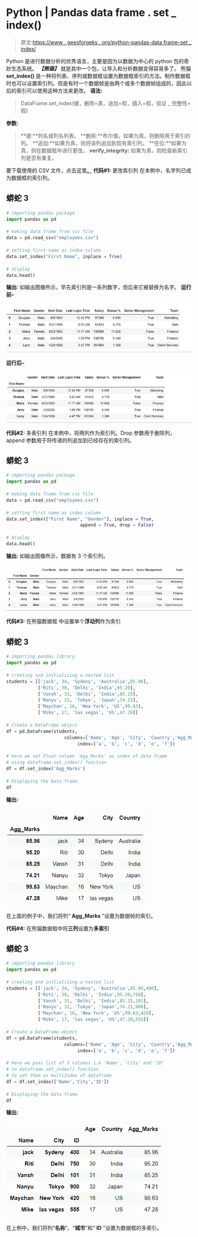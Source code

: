 # Python | Pandas data frame . set _ index()

> 原文:[https://www . geesforgeks . org/python-pandas-data frame-set _ index/](https://www.geeksforgeeks.org/python-pandas-dataframe-set_index/)

Python 是进行数据分析的优秀语言，主要是因为以数据为中心的 python 包的奇妙生态系统。 ***【熊猫】*** 就是其中一个包，让导入和分析数据变得容易多了。
熊猫 **set_index()** 是一种将列表、序列或数据框设置为数据框索引的方法。制作数据框时也可以设置索引列。但是有时一个数据帧是由两个或多个数据帧组成的，因此以后的索引可以使用这种方法来更改。
**语法:**

> DataFrame.set_index(键，删除=真，追加=假，插入=假，验证 _ 完整性=假)

**参数:**

> **键:**列名或列名列表。
> **删除:**布尔值，如果为真，则删除用于索引的列。
> **追加:**如果为真，则将该列追加到现有索引列。
> **在位:**如果为真，则在数据框中进行更改。
> **verify_integrity:** 如果为真，则检查新索引列是否有重复。

要下载使用的 CSV 文件，点击这里[。](https://media.geeksforgeeks.org/wp-content/uploads/employees.csv)
**代码#1:** 更改索引列
在本例中，名字列已成为数据框的索引列。

## 蟒蛇 3

```py
# importing pandas package
import pandas as pd

# making data frame from csv file
data = pd.read_csv("employees.csv")

# setting first name as index column
data.set_index("First Name", inplace = True)

# display
data.head()
```

**输出:**
如输出图像所示，早先索引列是一系列数字，但后来它被替换为名字。
**运行前–**

![](img/f4b875bad52f0cdd79e09b5b68fe54c0.png)

**运行后–**

![](img/56b5385c94a2920e514f1ef26a96acb8.png)

**代码#2:** 多索引列
在本例中，将两列作为索引列。Drop 参数用于删除列，append 参数用于将传递的列追加到已经存在的索引列。

## 蟒蛇 3

```py
# importing pandas package
import pandas as pd

# making data frame from csv file
data = pd.read_csv("employees.csv")

# setting first name as index column
data.set_index(["First Name", "Gender"], inplace = True,
                            append = True, drop = False)

# display
data.head()
```

**输出:**
如输出图像所示，数据有 3 个索引列。

![](img/bf689fa650ac3a8e47b6f8ef8af22fcb.png)

**代码#3:** 在熊猫数据框
中设置单个**浮动列**作为索引

## 蟒蛇 3

```py
# importing pandas library
import pandas as pd

# creating and initializing a nested list
students = [['jack', 34, 'Sydeny', 'Australia',85.96],
            ['Riti', 30, 'Delhi', 'India',95.20],
            ['Vansh', 31, 'Delhi', 'India',85.25],
            ['Nanyu', 32, 'Tokyo', 'Japan',74.21],
            ['Maychan', 16, 'New York', 'US',99.63],
            ['Mike', 17, 'las vegas', 'US',47.28]]

# Create a DataFrame object
df = pd.DataFrame(students,
                      columns=['Name', 'Age', 'City', 'Country','Agg_Marks'],
                           index=['a', 'b', 'c', 'd', 'e', 'f'])

# here we set Float column 'Agg_Marks' as index of data frame
# using dataframe.set_index() function
df = df.set_index('Agg_Marks')

# Displaying the Data frame
df
```

**输出:**

![](img/cfb6aeb05df36d0f81d290fa64c4f9e1.png)

在上面的例子中，我们将列“ **Agg_Marks** ”设置为数据帧的索引。

**代码#4:** 在熊猫数据框中将**三列**设置为**多索引**

## 蟒蛇 3

```py
# importing pandas library
import pandas as pd

# creating and initializing a nested list
students = [['jack', 34, 'Sydeny', 'Australia',85.96,400],
            ['Riti', 30, 'Delhi', 'India',95.20,750],
            ['Vansh', 31, 'Delhi', 'India',85.25,101],
            ['Nanyu', 32, 'Tokyo', 'Japan',74.21,900],
            ['Maychan', 16, 'New York', 'US',99.63,420],
            ['Mike', 17, 'las vegas', 'US',47.28,555]]

# Create a DataFrame object
df = pd.DataFrame(students,
                      columns=['Name', 'Age', 'City', 'Country','Agg_Marks','ID'],
                           index=['a', 'b', 'c', 'd', 'e', 'f'])

# Here we pass list of 3 columns i.e 'Name', 'City' and 'ID'
# to dataframe.set_index() function
# to set them as multiIndex of dataframe
df = df.set_index(['Name','City','ID'])

# Displaying the Data frame
df
```

**输出:**

![](img/10934e4710db4c866287c3d8e1579242.png)

在上例中，我们将列“**名称**”、“**城市**”和“ **ID** ”设置为数据框的多索引。